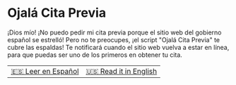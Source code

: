 # Ojalá Cita Previa

¡Dios mío! ¡No puedo pedir mi cita previa porque el sitio web del gobierno español se estrelló! Pero no te preocupes, ¡el script "Ojalá Cita Previa" te cubre las espaldas! Te notificará cuando el sitio web vuelva a estar en línea, para que puedas ser uno de los primeros en obtener tu cita.

<table align="center">
  <tbody>
    <tr>
      <td align="center"><a href="README.md">🇪🇸 Leer en Español</a></td>
      <td align="center"><a href="README.en_US.md">🇺🇸 Read it in English</a></td>
    </tr>
  </tbody>
</table>
